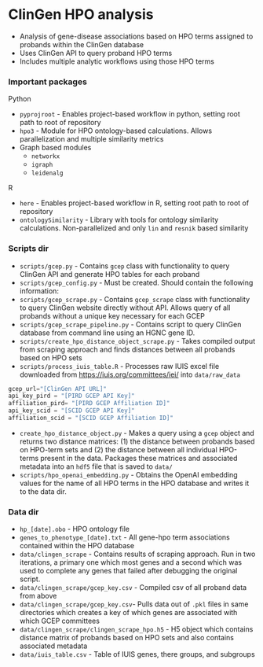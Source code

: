 # ClinGen HPO analysis

- Analysis of gene-disease associations based on HPO terms assigned to probands within the ClinGen database
- Uses ClinGen API to query proband HPO terms
- Includes multiple analytic workflows using those HPO terms

### Important packages

Python

- `pyprojroot` - Enables project-based workflow in python, setting root path to root of repository
- `hpo3` - Module for HPO ontology-based calculations. Allows parallelization and multiple similarity metrics
- Graph based modules
  - `networkx`
  - `igraph`
  - `leidenalg`

R

- `here` - Enables project-based workflow in R, setting root path to root of repository
- `ontologySimilarity` - Library with tools for ontology similarity calculations. Non-parallelized and only `lin` and `resnik` based similarity

### Scripts dir

- `scripts/gcep.py` - Contains `gcep` class with functionality to query ClinGen API and generate HPO tables for each proband
- `scripts/gcep_config.py` - Must be created. Should contain the following information:
- `scripts/gcep_scrape.py` - Contains `gcep_scrape` class with functionality to query ClinGen website directly without API. Allows query of all probands without a unique key necessary for each GCEP 
- `scripts/gcep_scrape_pipeline.py` - Contains script to query ClinGen database from command line using an HGNC gene ID. 
- `scripts/create_hpo_distance_object_scrape.py` - Takes compiled output from scraping approach and finds distances between all probands based on HPO sets
- `scripts/process_iuis_table.R` - Processes raw IUIS excel file downloaded from https://iuis.org/committees/iei/ into `data/raw_data`

```python
gcep_url="[ClinGen API URL]"
api_key_pird = "[PIRD GCEP API Key]"
affiliation_pird= "[PIRD GCEP Affiliation ID]"
api_key_scid = "[SCID GCEP API Key]"
affiliation_scid = "[SCID GCEP Affiliation ID]"
```

- `create_hpo_distance_object.py` - Makes a query using a `gcep` object and returns two distance matrices: (1) the distance between probands based on HPO-term sets and (2) the distance between all individual HPO-terms present in the data. Packages these matrices and associated metadata into an `hdf5` file that is saved to `data/`
- `scripts/hpo_openai_embedding.py` - Obtains the OpenAI embedding values for the name of all HPO terms in the HPO database and writes it to the data dir. 

### Data dir

- `hp_[date].obo` - HPO ontology file
- `genes_to_phenotype_[date].txt` - All gene-hpo term associations contained within the HPO database
- `data/clingen_scrape` - Contains results of scraping approach. Run in two iterations, a primary one which most genes and a second which was used to complete any genes that failed after debugging the original script. 
- `data/clingen_scrape/gcep_key.csv` - Compiled csv of all proband data from above 
- `data/clingen_scrape/gcep_key.csv`- Pulls data out of `.pkl` files in same directories which creates a key of which genes are associated with which GCEP committees
- `data/clingen_scrape/clingen_scrape_hpo.h5` - H5 object which contains distance matrix of probands based on HPO sets and also contains associated metadata
- `data/iuis_table.csv` - Table of IUIS genes, there groups, and subgroups
